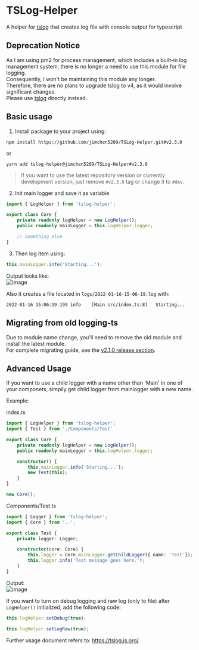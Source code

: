 # TSLog-Helper
A helper for [tslog](https://tslog.js.org/) that creates log file with console output for typescript  

## Deprecation Notice
As I am using pm2 for process management, which includes a built-in log management system, there is no longer a need to use this module for file logging.  
Consequently, I won't be maintaining this module any longer.  
Therefore, there are no plans to upgrade tslog to v4, as it would involve significant changes.  
Please use [tslog](https://tslog.js.org/) directly instead.

## Basic usage
1. Install package to your project using:  
```
npm install https://github.com/jimchen5209/TSLog-Helper.git#v2.3.0
```
or  
```
yarn add tslog-helper@jimchen5209/TSLog-Helper#v2.3.0
```
> If you want to use the latest repository version or currently development version, just remove `#v2.3.0` tag or change it to `#dev`.  
2. Init main logger and save it as variable  

```typescript
import { LogHelper } from 'tslog-helper';

export class Core {
    private readonly logHelper = new LogHelper();
    public readonly mainLogger = this.logHelper.logger;

    // something else
}
```
3. Then log item using:  
```typescript
this.mainLogger.info('Starting...');
```
Output looks like:  
![image](https://user-images.githubusercontent.com/10269287/149651338-ff5e371f-0fca-488b-9a04-c7f85eb465a4.png)  
  
Also it creates a file located in `logs/2022-01-16-15-06-19.log` with:  
```
2022-01-16 15:06:19.199	info	[Main src/index.ts:8]	Starting...
```

## Migrating from old logging-ts
Due to module name change, you'll need to remove the old module and install the latest module.  
For complete migrating guide, see the [v2.1.0 release section](https://github.com/jimchen5209/TSLog-Helper/releases/tag/2.1.0).

## Advanced Usage
If you want to use a child logger with a name other than 'Main' in one of your componets, simpily get child logger from mainlogger with a new name.  

Example:  

index.ts
```typescript
import { LogHelper } from 'tslog-helper';
import { Test } from './Components/Test'

export class Core {
    private readonly logHelper = new LogHelper();
    public readonly mainLogger = this.logHelper.logger;

    constructor() {
        this.mainLogger.info('Starting...');
        new Test(this);
    }
}

new Core();
```
Components/Test.ts
```typescript
import { Logger } from 'tslog-helper';
import { Core } from '..';

export class Test {
    private logger: Logger;

    constructor(core: Core) {
        this.logger = core.mainLogger.getChildLogger({ name: 'Test'});
        this.logger.info('Test message goes here.');
    }
}
```

Output:  
![image](https://user-images.githubusercontent.com/10269287/149651412-65a1fcd9-5f40-4fcf-9a4d-e67b1c652f23.png)  

If you want to turn on debug logging and raw log (only to file) after `LogHelper()` initialized, add the following code:
```typescript
this.logHelper.setDebug(true);
```
```typescript
this.logHelper.setLogRaw(true);
```

Further usage document refers to: https://tslog.js.org/
